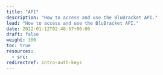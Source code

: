 ```yaml
---
title: "API"
description: "How to access and use the BluBracket API."
lead: "How to access and use the BluBracket API."
date: 2022-01-12T02:48:57+00:00
draft: false
weight: 300
toc: true
resources:
  - src:
redirectref: intro-auth-keys
---
```

